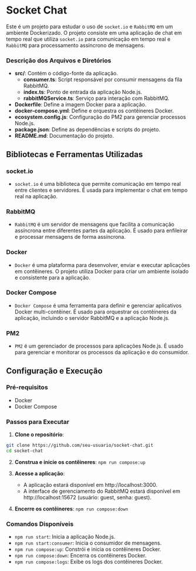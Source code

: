 # Socket Chat

Este é um projeto para estudar o uso de `socket.io` e `RabbitMQ` em um ambiente Dockerizado. O projeto consiste em uma aplicação de chat em tempo real que utiliza `socket.io` para comunicação em tempo real e `RabbitMQ` para processamento assíncrono de mensagens.

### Descrição dos Arquivos e Diretórios

- **src/**: Contém o código-fonte da aplicação.
  - **consumer.ts**: Script responsável por consumir mensagens da fila RabbitMQ.
  - **index.ts**: Ponto de entrada da aplicação Node.js.
  - **rabbitMQService.ts**: Serviço para interação com RabbitMQ.
- **Dockerfile**: Define a imagem Docker para a aplicação.
- **docker-compose.yml**: Define e orquestra os contêineres Docker.
- **ecosystem.config.js**: Configuração do PM2 para gerenciar processos Node.js.
- **package.json**: Define as dependências e scripts do projeto.
- **README.md**: Documentação do projeto.

## Bibliotecas e Ferramentas Utilizadas

### socket.io

- `socket.io` é uma biblioteca que permite comunicação em tempo real entre clientes e servidores. É usada para implementar o chat em tempo real na aplicação.

### RabbitMQ

- `RabbitMQ` é um servidor de mensagens que facilita a comunicação assíncrona entre diferentes partes da aplicação. É usado para enfileirar e processar mensagens de forma assíncrona.

### Docker

- `Docker` é uma plataforma para desenvolver, enviar e executar aplicações em contêineres. O projeto utiliza Docker para criar um ambiente isolado e consistente para a aplicação.

### Docker Compose

- `Docker Compose` é uma ferramenta para definir e gerenciar aplicativos Docker multi-contêiner. É usado para orquestrar os contêineres da aplicação, incluindo o servidor RabbitMQ e a aplicação Node.js.

### PM2

- `PM2` é um gerenciador de processos para aplicações Node.js. É usado para gerenciar e monitorar os processos da aplicação e do consumidor.

## Configuração e Execução

### Pré-requisitos

- Docker
- Docker Compose

### Passos para Executar

1. **Clone o repositório**:

```bash
git clone https://github.com/seu-usuario/socket-chat.git
cd socket-chat
```

2. **Construa e inicie os contêineres**:
   `npm run compose:up`

3. **Acesse a aplicação**:

   - A aplicação estará disponível em http://localhost:3000.
   - A interface de gerenciamento do RabbitMQ estará disponível em http://localhost:15672 (usuário: guest, senha: guest).

4. **Encerre os contêineres**:
   `npm run compose:down`

### Comandos Disponíveis

- `npm run start`: Inicia a aplicação Node.js.
- `npm run start:consumer`: Inicia o consumidor de mensagens.
- `npm run compose:up`: Constrói e inicia os contêineres Docker.
- `npm run compose:down`: Encerra os contêineres Docker.
- `npm run compose:logs`: Exibe os logs dos contêineres Docker.

